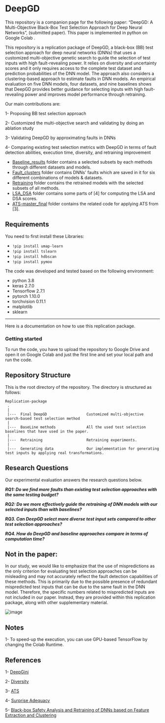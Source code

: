 # DeepGD
This repository is a companion page for the following paper:  “DeepGD: A Multi-Objective Black-Box Test Selection Approach for Deep Neural Networks”, (submitted paper).
This paper is implemented in python on Google Colab .

This repository is a replication package of DeepGD, a black-box (BB) test selection approach for deep neural networks (DNNs) that uses a customized multi-objective genetic search to guide the selection of test inputs with high fault-revealing power. It relies on diversity and uncertainty scores and it only requires 
access to the complete test dataset and prediction probabilities of the DNN model. 
The approach also considers a clustering-based approach to estimate faults in DNN models. 
An empirical evaluation on five DNN models, four datasets, and nine baselines shows that DeepGD provides better guidance for selecting 
inputs with high fault-revealing power and improves model performance through retraining.


Our main contributions are:

1- Proposing BB test selection approach

2- Customized the multi-objective search and validating by doing an ablation study

3- Validating DeepGD by approximating faults in DNNs

4- Comparing existing test selection metrics with DeepGD in terms of fault detection abilities, execution time, diversity, and retraining improvement 


* [Baseline_results](Baseline_results/) folder contains a selected subsets by each methods through different datasets and models.
* [Fault_clusters](Fault_clusters/) folder contains DNNs' faults which are saved in it for six different combinations of models & datasets.
* [Retraining](Retraining/) folder contains the retrained models with the selected subsets of all methods.
* [LSA_DSA](LSA_DSA/) folder contains some parts of [4] for computing the LSA and DSA scores.
* [ATS-master_final](ATS-master_final/) folder contains the related code for applying ATS from [3].

Requirements
---------------
You need to first install these Libraries:
  - `!pip install umap-learn`
  - `!pip install tslearn`
  - `!pip install hdbscan`
  - `!pip install pymoo`

The code was developed and tested based on the following environment:

- python 3.8
- keras 2.7.0
- Tensorflow 2.7.1
- pytorch 1.10.0
- torchvision 0.11.1
- matplotlib
- sklearn

---------------
Here is a documentation on how to use this replication package.

### Getting started

To run the code, you have to upload the repository to Google Drive and open it on Google Colab and just the first line and set your local path and run the code.





Repository Structure
---------------
This is the root directory of the repository. The directory is structured as follows:

    Replication-package
     .
     |
     |---  Final DeepGD                  Customized multi-objective search-based test selection method
     |
     |---  BaseLine methods              All the used test selection baselines that have used in the paper.
     |
     |---  Retraining                    Retraining experiments.
     |
     |---  Generating data               Our implementation for generating test inputs by applying real transformations.
     
     
  

Research Questions
---------------
Our experimental evaluation answers the research questions below.

_**RQ1: Do we find more faults than existing test selection approaches with the same testing budget?**_

_**RQ2:  Do we more effectively guide the retraining of DNN
models with our selected inputs than with baselines?**_

_**RQ3. Can DeepGD select more diverse test input sets compared to other test selection approaches?**_

_**RQ4. How do DeepGD and baseline approaches compare in terms of computation time?**_


Not in the paper:
-----
In our study, we would like to emphasize that the use of mispredictions as the only criterion for evaluating test selection approaches can be misleading and may not accurately reflect the fault detection capabilities of these methods. This is primarily due to the possible presence of redundant mispredicted test inputs that can be due to the same fault in the DNN model. Therefore, the specific numbers related to mispredicted inputs are not included in our paper. Instead, they are provided within this replication package, along with other supplementary material.


![image](https://github.com/ZOE-CA/DeepGD/assets/109688199/cdcbc3b1-dc47-418a-8ba5-196100d156f0)



Notes
-----

1- To speed-up the execution, you can use GPU-based TensorFlow by changing the Colab Runtime.

References
-----
1- [DeepGini](https://dl.acm.org/doi/abs/10.1145/3395363.3397357)

2- [Diversity](https://www.researchgate.net/publication/357301807_Black-Box_Testing_of_Deep_Neural_Networks_through_Test_Case_Diversity)

3- [ATS](https://conf.researchr.org/details/icse-2022/icse-2022-papers/184/Adaptive-Test-Selection-for-Deep-Neural-Networks)

4- [Surprise Adequacy](https://github.com/coinse/sadl)

5- [Black-box Safety Analysis and Retraining of DNNs based on Feature Extraction and Clustering](https://www.semanticscholar.org/paper/Black-box-Safety-Analysis-and-Retraining-of-DNNs-on-Attaoui-Fahmy/a29c208751555a4c2d4874070b8555fc53e5a414)
